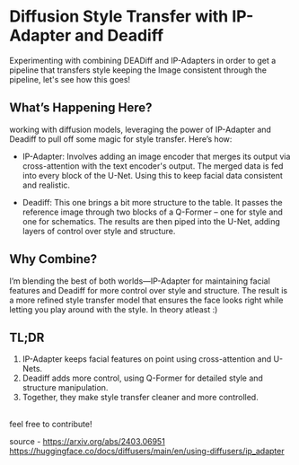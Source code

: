 # Diffusion Style Transfer with IP-Adapter and Deadiff

Experimenting with combining DEADiff and IP-Adapters in order to get a pipeline that transfers style keeping the Image consistent through the pipeline, let's see how this goes!

## What’s Happening Here?
working with diffusion models, leveraging the power of IP-Adapter and Deadiff to pull off some magic for style transfer. Here’s how:
* IP-Adapter: Involves adding an image encoder that merges its output via cross-attention with the text encoder's output. The merged data is fed into every block of the U-Net. Using this to keep facial data consistent and realistic.

* Deadiff: This one brings a bit more structure to the table. It passes the reference image through two blocks of a Q-Former – one for style and one for schematics. The results are then piped into the U-Net, adding layers of control over style and structure.

## Why Combine?
I’m blending the best of both worlds—IP-Adapter for maintaining facial features and Deadiff for more control over style and structure. The result is a more refined style transfer model that ensures the face looks right while letting you play around with the style. In theory atleast :)

## TL;DR
1. IP-Adapter keeps facial features on point using cross-attention and U-Nets.
2. Deadiff adds more control, using Q-Former for detailed style and structure manipulation.
3. Together, they make style transfer cleaner and more controlled.
<br>
feel free to contribute!

source - 
https://arxiv.org/abs/2403.06951
https://huggingface.co/docs/diffusers/main/en/using-diffusers/ip_adapter

